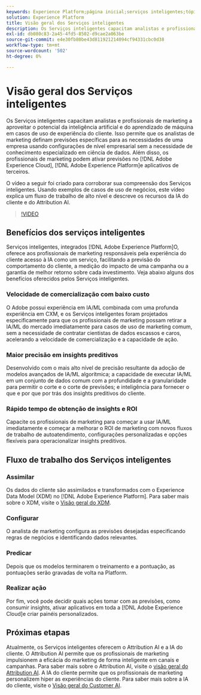 ```yaml
---
keywords: Experience Platform;página inicial;serviços inteligentes;tópicos populares;serviço inteligente;serviço inteligente
solution: Experience Platform
title: Visão geral dos Serviços inteligentes
description: Os Serviços inteligentes capacitam analistas e profissionais de marketing a aproveitar o potencial da inteligência artificial e do aprendizado de máquina em casos de uso de experiência do cliente. Isso permite que os analistas de marketing definam previsões específicas para as necessidades de uma empresa usando configurações de nível empresarial sem a necessidade de conhecimento especializado em ciência de dados. Além disso, os profissionais de marketing podem ativar previsões no Adobe Experience Cloud, Adobe Experience Platform e aplicativos de terceiros.
exl-id: db080c83-2a45-4fd5-8502-d9cae2a063be
source-git-commit: e4e30fb80be43d811921214094cf94331cbc0d38
workflow-type: tm+mt
source-wordcount: '502'
ht-degree: 0%

---
```


# Visão geral dos Serviços inteligentes

Os Serviços inteligentes capacitam analistas e profissionais de marketing a aproveitar o potencial da inteligência artificial e do aprendizado de máquina em casos de uso de experiência do cliente. Isso permite que os analistas de marketing definam previsões específicas para as necessidades de uma empresa usando configurações de nível empresarial sem a necessidade de conhecimento especializado em ciência de dados. Além disso, os profissionais de marketing podem ativar previsões no [!DNL Adobe Experience Cloud], [!DNL Adobe Experience Platform]e aplicativos de terceiros.

O vídeo a seguir foi criado para corroborar sua compreensão dos Serviços inteligentes. Usando exemplos de casos de uso de negócios, este vídeo explica um fluxo de trabalho de alto nível e descreve os recursos da IA do cliente e do Attribution AI.

>[!VIDEO](https://video.tv.adobe.com/v/32654?learn=on&quality=12)

## Benefícios dos serviços inteligentes

Serviços inteligentes, integrados [!DNL Adobe Experience Platform]O, oferece aos profissionais de marketing responsáveis pela experiência do cliente acesso à IA como um serviço, facilitando a previsão do comportamento do cliente, a medição do impacto de uma campanha ou a garantia de melhor retorno sobre cada investimento. Veja abaixo alguns dos benefícios oferecidos pelos Serviços inteligentes.

### Velocidade de comercialização com baixo custo

O Adobe possui experiência em IA/ML combinada com uma profunda experiência em CXM, e os Serviços inteligentes foram projetados especificamente para que os profissionais de marketing possam retirar a IA/ML do mercado imediatamente para casos de uso de marketing comum, sem a necessidade de contratar cientistas de dados escassos e caros, acelerando a velocidade de comercialização e a capacidade de ação.

### Maior precisão em insights preditivos

Desenvolvido com o mais alto nível de precisão resultante da adoção de modelos avançados de IA/ML algorítmica; a capacidade de executar IA/ML em um conjunto de dados comum com a profundidade e a granularidade para permitir o corte e o corte de previsões; e inteligência para fornecer o que e por que por trás dos insights preditivos do cliente.

### Rápido tempo de obtenção de insights e ROI

Capacite os profissionais de marketing para começar a usar IA/ML imediatamente e começar a melhorar o ROI de marketing com novos fluxos de trabalho de autoatendimento, configurações personalizadas e opções flexíveis para operacionalizar insights preditivos.

## Fluxo de trabalho dos Serviços inteligentes

### Assimilar

Os dados do cliente são assimilados e transformados com o Experience Data Model (XDM) no [!DNL Adobe Experience Platform]. Para saber mais sobre o XDM, visite o [Visão geral do XDM](../xdm/home.md).

### Configurar 

O analista de marketing configura as previsões desejadas especificando regras de negócios e identificando dados relevantes.

### Predicar

Depois que os modelos terminarem o treinamento e a pontuação, as pontuações serão gravadas de volta na Platform.

### Realizar ação

Por fim, você pode decidir quais ações tomar com as previsões, como consumir insights, ativar aplicativos em toda a [!DNL Adobe Experience Cloud]e criar painéis personalizados.

## Próximas etapas

Atualmente, os Serviços inteligentes oferecem o Attribution AI e a IA do cliente. O Attribution AI permite que os profissionais de marketing impulsionem a eficácia do marketing de forma inteligente em canais e campanhas. Para saber mais sobre o Attribution AI, visite o [visão geral do Attribution AI](./attribution-ai/overview.md). A IA do cliente permite que os profissionais de marketing personalizem hiper as experiências do cliente. Para saber mais sobre a IA do cliente, visite o [Visão geral do Customer AI](./customer-ai/overview.md).
